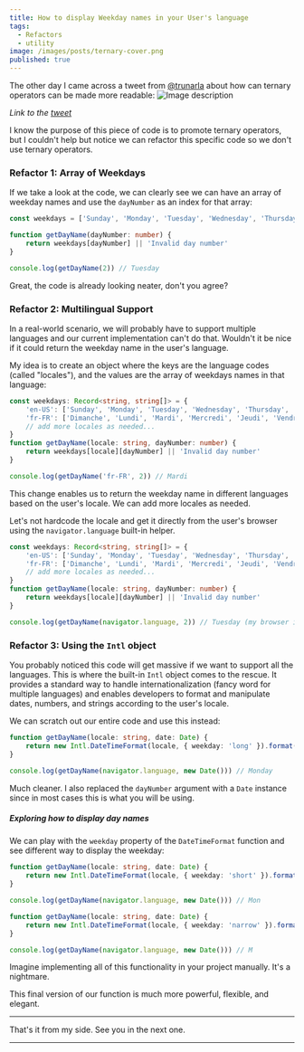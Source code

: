 ```yaml
---
title: How to display Weekday names in your User's language
tags:
  - Refactors
  - utility
image: /images/posts/ternary-cover.png
published: true
---
```


The other day I came across a tweet from [@trunarla](https://twitter.com/trunarla) about how can ternary operators can be made more readable:
![Image description](https://dev-to-uploads.s3.amazonaws.com/uploads/articles/ucjelyyfgigmzvab2czi.png)

_Link to the [tweet](https://twitter.com/trunarla/status/1661132581642076160?t=mRg5ukz3PsHW0gCSwTs9Pw&s=19)_

I know the purpose of this piece of code is to promote ternary operators, but I couldn't help but notice we can refactor this specific code so we don't use ternary operators.


### Refactor 1: Array of Weekdays
If we take a look at the code, we can clearly see we can have an array of weekday names and use the `dayNumber` as an index for that array:

```ts
const weekdays = ['Sunday', 'Monday', 'Tuesday', 'Wednesday', 'Thursday', 'Friday', 'Saturday']

function getDayName(dayNumber: number) {
	return weekdays[dayNumber] || 'Invalid day number'
}

console.log(getDayName(2)) // Tuesday
```

Great, the code is already looking neater, don't you agree?

### Refactor 2: Multilingual Support
In a real-world scenario, we will probably have to support multiple languages and our current implementation can't do that. Wouldn't it be nice if it could return the weekday name in the user's language.

My idea is to create an object where the keys are the language codes (called "locales"), and the values are the array of weekdays names in that language:

```ts
const weekdays: Record<string, string[]> = {
	'en-US': ['Sunday', 'Monday', 'Tuesday', 'Wednesday', 'Thursday', 'Friday', 'Saturday'],
	'fr-FR': ['Dimanche', 'Lundi', 'Mardi', 'Mercredi', 'Jeudi', 'Vendredi', 'Samedi'],
	// add more locales as needed...
}
function getDayName(locale: string, dayNumber: number) {
	return weekdays[locale][dayNumber] || 'Invalid day number'
}

console.log(getDayName('fr-FR', 2)) // Mardi
```

This change enables us to return the weekday name in different languages based on the user's locale. We can add more locales as needed.

Let's not hardcode the locale and get it directly from the user's browser using the `navigator.language` built-in helper.

```ts
const weekdays: Record<string, string[]> = {
	'en-US': ['Sunday', 'Monday', 'Tuesday', 'Wednesday', 'Thursday', 'Friday', 'Saturday'],
	'fr-FR': ['Dimanche', 'Lundi', 'Mardi', 'Mercredi', 'Jeudi', 'Vendredi', 'Samedi'],
	// add more locales as needed...
}
function getDayName(locale: string, dayNumber: number) {
	return weekdays[locale][dayNumber] || 'Invalid day number'
}

console.log(getDayName(navigator.language, 2)) // Tuesday (my browser is in English)
```

### Refactor 3: Using the `Intl` object
You probably noticed this code will get massive if we want to support all the languages. This is where the built-in `Intl` object comes to the rescue. It provides a standard way to handle internationalization (fancy word for multiple languages) and enables developers to format and manipulate dates, numbers, and strings according to the user's locale.


We can scratch out our entire code and use this instead:

```ts
function getDayName(locale: string, date: Date) {
	return new Intl.DateTimeFormat(locale, { weekday: 'long' }).format(date)
}

console.log(getDayName(navigator.language, new Date())) // Monday
```

Much cleaner. I also replaced the `dayNumber` argument with a `Date` instance since in most cases this is what you will be using.

##### Exploring how to display day names
We can play with the `weekday` property of the `DateTimeFormat` function and see different way to display the weekday:

```ts
function getDayName(locale: string, date: Date) {
	return new Intl.DateTimeFormat(locale, { weekday: 'short' }).format(date)
}

console.log(getDayName(navigator.language, new Date())) // Mon
```

```ts
function getDayName(locale: string, date: Date) {
	return new Intl.DateTimeFormat(locale, { weekday: 'narrow' }).format(date)
}

console.log(getDayName(navigator.language, new Date())) // M
```

Imagine implementing all of this functionality in your project manually. It's a nightmare.



This final version of our function is much more powerful, flexible, and elegant.

---

That's it from my side. See you in the next one.

---

[//]: # (Twitter: [Ionel Lupu]&#40;https://twitter.com/ionelLupu_&#41;)
[//]: # (Website: [ionel-lupu.com]&#40;https://ionel-lupu.com&#41;)
[//]: # (Twitter at [@TypetronWeb]&#40;https://twitter.com/TypetronWeb&#41;)
[//]: # (Come and leave a question on [Reddit]&#40;https://www.reddit.com/r/typetron&#41;)
[//]: # (Join [the Facebook]&#40;https://www.facebook.com/Typetron-662589810876633/&#41; group)
[//]: # (Let's talk on [Slack]&#40;https://typetron.slack.com&#41;)
